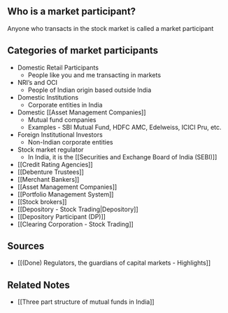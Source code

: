 ## Who is a market participant?
Anyone who transacts in the stock market is called a market participant

## Categories of market participants
- Domestic Retail Participants
	- People like you and me transacting in markets
- NRI’s and OCI
	- People of Indian origin based outside India
- Domestic Institutions
	- Corporate entities in India
- Domestic [[Asset Management Companies]]
	- Mutual fund companies
	- Examples - SBI Mutual Fund, HDFC AMC, Edelweiss, ICICI Pru, etc.
- Foreign Institutional Investors
	- Non-Indian corporate entities
- Stock market regulator
	- In India, it is the [[Securities and Exchange Board of India (SEBI)]]
- [[Credit Rating Agencies]]
- [[Debenture Trustees]]
- [[Merchant Bankers]]
- [[Asset Management Companies]]
- [[Portfolio Management System]]
- [[Stock brokers]]
- [[Depository - Stock Trading|Depository]]
- [[Depository Participant (DP)]]
- [[Clearing Corporation - Stock Trading]]
 
## Sources
- [[(Done) Regulators, the guardians of capital markets - Highlights]]

## Related Notes
- [[Three part structure of mutual funds in India]] 